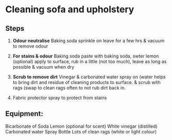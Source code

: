 # Cleaning sofa and upholstery

## Steps
1. **Odour neutralise** Baking soda sprinkle on leave for a few hrs & vacuum to remove odour

2.  **For stains & odour** Baking soda paste with baking soda, swter lemon (optional) apply to surface, rub in a little (not too much), leave as long as possible & vacuum when dry

3. **Scrub to remove dirt** Vinegar & carbonated water spray on (water helps to bring dirt and residue of cleaning products to surface. & scrub with rags (swap to clean rags often to not rub dirt back in.

4. Fabric protector spray to protect from stains

## Equipment:
Bicarbonate of Soda
Lemon (optional for scent)
White vinegar (distilled)
Carbonated water
Spray Bottle
Lots of clean rags (white or light colour)